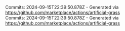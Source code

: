 Commits: 2024-09-15T22:39:50.878Z - Generated via https://github.com/marketplace/actions/artificial-grass
<br>
Commits: 2024-09-15T22:39:50.878Z - Generated via https://github.com/marketplace/actions/artificial-grass
<br>
